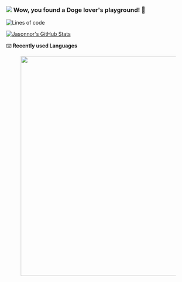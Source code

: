 ### ![](https://i.imgur.com/GGIpA8z.png) Wow, you found a Doge lover's playground! 👋

<!--START_SECTION:waka-->
![Lines of code](https://img.shields.io/badge/From%20Hello%20World%20I%27ve%20Written-11.7%20million%20lines%20of%20code-blue)


<!--END_SECTION:waka-->

[![Jasonnor's GitHub Stats](https://github-readme-stats.vercel.app/api?username=Jasonnor&custom_title=Jasonnor%27s%20GitHub%20Stats&show_icons=true&count_private=true&include_all_commits=true)](https://github.com/anuraghazra/github-readme-stats)

⌨️ **Recently used Languages**

<figure><img src="https://wakatime.com/share/@Jasonnor/ba2ddbf9-443a-4002-bf8c-e4be2d88f28e.svg" width="600" /></figure>

<!--
**Jasonnor/Jasonnor** is a ✨ _special_ ✨ repository because its `README.md` (this file) appears on your GitHub profile.

Here are some ideas to get you started:

- 🔭 I’m currently working on ...
- 🌱 I’m currently learning ...
- 👯 I’m looking to collaborate on ...
- 🤔 I’m looking for help with ...
- 💬 Ask me about ...
- 📫 How to reach me: ...
- 😄 Pronouns: ...
- ⚡ Fun fact: ...

#### I’m currently studying 📜

- Python ASGI Server
- Message Queue
- Self-supervised learning
-->
